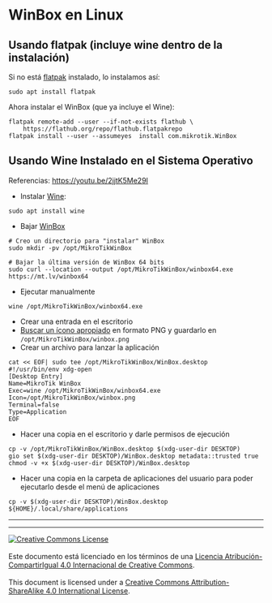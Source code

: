 # WinBox en Linux

## Usando flatpak (incluye wine dentro de la instalación)

Si no está [flatpak](https://flatpak.org/) instalado, lo instalamos así:
```
sudo apt install flatpak
```

Ahora instalar el WinBox (que ya incluye el Wine):

```
flatpak remote-add --user --if-not-exists flathub \
    https://flathub.org/repo/flathub.flatpakrepo
flatpak install --user --assumeyes  install com.mikrotik.WinBox
```


## Usando Wine Instalado en el Sistema Operativo

Referencias: https://youtu.be/2jjtK5Me29I

* Instalar [Wine](https://www.winehq.org/):
```
sudo apt install wine
```

* Bajar [WinBox](https://mikrotik.com/download) 
```
# Creo un directorio para "instalar" WinBox
sudo mkdir -pv /opt/MikroTikWinBox

# Bajar la última versión de WinBox 64 bits
sudo curl --location --output /opt/MikroTikWinBox/winbox64.exe https://mt.lv/winbox64
```

* Ejecutar manualmente
```
wine /opt/MikroTikWinBox/winbox64.exe
```

* Crear una entrada en el escritorio
* [Buscar un ícono
apropiado](https://www.google.com/search?q=winbox+icon&tbm=isch) en formato PNG
y guardarlo en `/opt/MikroTikWinBox/winbox.png`
* Crear un archivo para lanzar la aplicación
```
cat << EOF| sudo tee /opt/MikroTikWinBox/WinBox.desktop
#!/usr/bin/env xdg-open
[Desktop Entry]
Name=MikroTik WinBox
Exec=wine /opt/MikroTikWinBox/winbox64.exe
Icon=/opt/MikroTikWinBox/winbox.png
Terminal=false
Type=Application
EOF
```
   * Hacer una copia en el escritorio y darle permisos de ejecución
```
cp -v /opt/MikroTikWinBox/WinBox.desktop $(xdg-user-dir DESKTOP)
gio set $(xdg-user-dir DESKTOP)/WinBox.desktop metadata::trusted true
chmod -v +x $(xdg-user-dir DESKTOP)/WinBox.desktop
```
   * Hacer una copia en la carpeta de aplicaciones del usuario para poder
ejecutarlo desde el menú de aplicaciones
```
cp -v $(xdg-user-dir DESKTOP)/WinBox.desktop ${HOME}/.local/share/applications
```

___
<!-- LICENSE -->
___
<a rel="licencia" href="https://creativecommons.org/licenses/by-sa/4.0/deed.es">
<img alt="Creative Commons License" style="border-width:0"
src="https://i.creativecommons.org/l/by-sa/4.0/88x31.png" /></a>
<br /><br />
Este documento está licenciado en los términos de una <a rel="licencia"
href="https://creativecommons.org/licenses/by-sa/4.0/deed.es">
Licencia Atribución-CompartirIgual 4.0 Internacional de Creative Commons</a>.
<br /><br />
This document is licensed under a <a rel="license" 
href="https://creativecommons.org/licenses/by-sa/4.0/deed.en">
Creative Commons Attribution-ShareAlike 4.0 International License</a>.
<!-- END --> 
